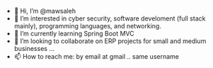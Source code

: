 - 👋 Hi, I’m @mawsaleh
- 👀 I’m interested in cyber security, software develoment (full stack mainly), programming languages, and networking.
- 🌱 I’m currently learning Spring Boot MVC
- 💞️ I’m looking to collaborate on ERP projects for small and medium businesses ...
- 📫 How to reach me: by email at gmail .. same username

<!---
mawsaleh/mawsaleh is a ✨ special ✨ repository because its `README.md` (this file) appears on your GitHub profile.
You can click the Preview link to take a look at your changes.
--->
